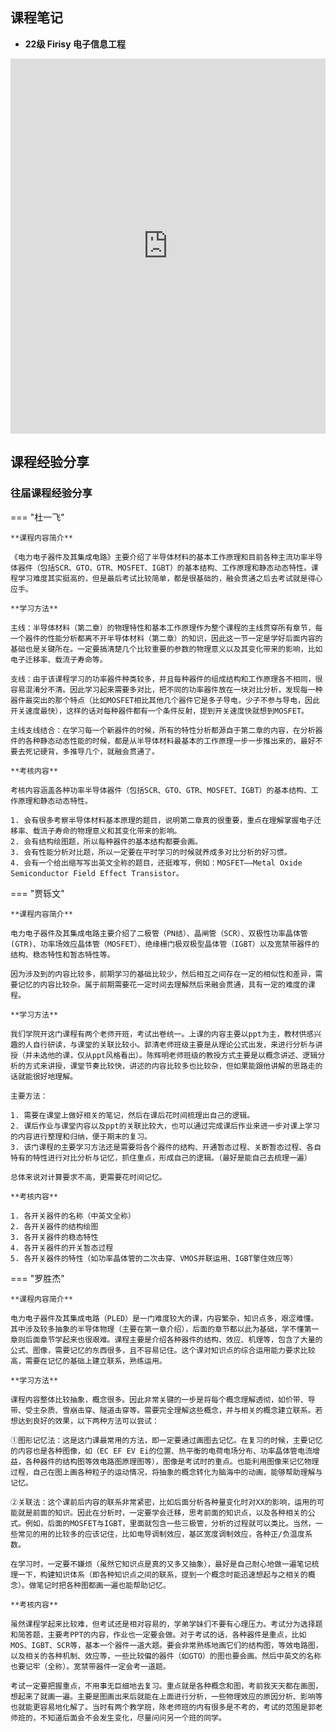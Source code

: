 ## 课程笔记

* **22级 Firisy 电子信息工程** 

<iframe src="http://file.eestudy-place.com/files/files/专业必修课/电子信息工程/电力电子器件及其集成电路/电子器件复习.pdf" width="100%" height="600px" style="border: none;">
This browser does not support PDFs
</iframe>


## 课程经验分享

### 往届课程经验分享 
=== "杜一飞"

	**课程内容简介**

	《电力电子器件及其集成电路》主要介绍了半导体材料的基本工作原理和目前各种主流功率半导体器件（包括SCR、GTO、GTR、MOSFET、IGBT）的基本结构、工作原理和静态动态特性。课程学习难度其实挺高的，但是最后考试比较简单，都是很基础的，融会贯通之后去考试就是得心应手。
	
	**学习方法**
		
	主线：半导体材料（第二章）的物理特性和基本工作原理作为整个课程的主线贯穿所有章节，每一个器件的性能分析都离不开半导体材料（第二章）的知识，因此这一节一定是学好后面内容的基础也是关键所在。一定要搞清楚几个比较重要的参数的物理意义以及其变化带来的影响，比如电子迁移率、载流子寿命等。
	
	支线：由于该课程学习的功率器件种类较多，并且每种器件的组成结构和工作原理各不相同，很容易混淆分不清。因此学习起来需要多对比，把不同的功率器件放在一块对比分析，发现每一种器件最突出的那个特点（比如MOSFET相比其他几个器件它是多子导电，少子不参与导电，因此开关速度最快），这样的话对每种器件都有一个条件反射，提到开关速度快就想到MOSFET。
	
	主线支线结合：在学习每一个新器件的时候，所有的特性分析都源自于第二章的内容，在分析器件的各种静态动态性能的时候，都是从半导体材料最基本的工作原理一步一步推出来的，最好不要去死记硬背，多推导几个，就融会贯通了。
	
	**考核内容**
		
	考核内容涵盖各种功率半导体器件（包括SCR、GTO、GTR、MOSFET、IGBT）的基本结构、工作原理和静态动态特性。
	
	1. 会有很多考察半导体材料基本原理的题目，说明第二章真的很重要，重点在理解掌握电子迁移率、载流子寿命的物理意义和其变化带来的影响。
	2. 会有结构绘图题，所以每种器件的基本结构都要会画。
	3. 会有性能分析对比题，所以一定要在平时学习的时候就养成多对比分析的好习惯。
	4. 会有一个给出缩写写出英文全称的题目，还挺难写，例如：MOSFET——Metal Oxide Semiconductor Field Effect Transistor。

=== "贾轹文"

	**课程内容简介**

	电力电子器件及其集成电路主要介绍了二极管（PN结）、晶闸管（SCR）、双极性功率晶体管(GTR)、功率场效应晶体管（MOSFET）、绝缘栅门极双极型晶体管（IGBT）以及宽禁带器件的结构、稳态特性和暂态特性等。
	
	因为涉及到的内容比较多，前期学习的基础比较少，然后相互之间存在一定的相似性和差异，需要记忆的内容比较杂。属于前期需要花一定时间去理解然后来融会贯通，具有一定的难度的课程。
	
	**学习方法**
		
	我们学院开这门课程有两个老师开班，考试出卷统一。上课的内容主要以ppt为主，教材供感兴趣的人自行研读，与课堂的关联比较小。郭清老师班级主要是从理论公式出发，来进行分析与讲授（并未选他的课，仅从ppt风格看出）。陈辉明老师班级的教授方式主要是以概念讲述、逻辑分析的方式来讲授，课堂节奏比较快，讲述的内容比较多也比较杂，但如果能跟他讲解的思路走的话就能很好地理解。
	
	主要方法：
	
	1. 需要在课堂上做好相关的笔记，然后在课后花时间梳理出自己的逻辑。
	2. 课后作业与课堂内容以及ppt的关联比较大，也可以通过完成课后作业来进一步对课上学习的内容进行整理和归纳，便于期末的复习。
	3. 该门课程的主要学习方法还是需要将各个器件的结构、开通暂态过程、关断暂态过程、各自特有的特性进行对比分析与记忆，抓住重点，形成自己的逻辑。（最好是能自己去梳理一遍）
	
	总体来说对计算要求不高，更需要花时间记忆。

	**考核内容**

    1. 各开关器件的名称（中英文全称）
    2. 各开关器件的结构绘图
    3. 各开关器件的稳态特性
	4. 各开关器件的开关暂态过程
	5. 各开关器件的特性（如功率晶体管的二次击穿、VMOS并联运用、IGBT擎住效应等）

=== "罗胜杰"
	
	**课程内容简介**
		
	电力电子器件及其集成电路（PLED）是一门难度较大的课，内容繁杂，知识点多，艰涩难懂。其中涉及较多抽象的半导体物理（主要在第一章介绍），后面的章节都以此为基础，学不懂第一章则后面章节学起来也很艰难。课程主要是介绍各种器件的结构、效应、机理等，包含了大量的公式、图像，需要记忆的东西很多，且不容易记住。这个课对知识点的综合运用能力要求比较高，需要在记忆的基础上建立联系，熟练运用。
	
	**学习方法**
		
	课程内容整体比较抽象，概念很多。因此非常关键的一步是将每个概念理解透彻，如价带、导带、受主杂质、雪崩击穿、隧道击穿等。需要完全理解这些概念，并与相关的概念建立联系。若想达到良好的效果，以下两种方法可以尝试：

	①图形记忆法：这是这门课最常用的方法，即一定要通过画图去记忆。在复习的时候，主要记忆的内容也是各种图像，如（EC EF EV Ei的位置、热平衡的电荷电场分布、功率晶体管电流增益，各种器件的结构图等效电路图原理图等），图像是考试时的重点。也能利用图像来记忆物理过程，自己在图上画各种粒子的运动情况，将抽象的概念转化为脑海中的动画，能够帮助理解与记忆。
	
	②关联法：这个课前后内容的联系非常紧密，比如后面分析各种量变化时对XX的影响，运用的可能就是前面的知识。因此在分析时，一定要学会迁移，思考前面的知识点，以及各种相关的公式。例如，后面的MOSFET与IGBT，里面就包含一些三极管，分析的过程就可以类比。当然，一些常见的用的比较多的应该记住，比如电导调制效应，基区宽度调制效应，各种正/负温度系数。
	
	在学习时，一定要不嫌烦（虽然它知识点是真的又多又抽象），最好是自己耐心地做一遍笔记梳理一下，构建知识体系（即各种知识点之间的联系，提到一个概念时能迅速想起与之相关的概念）。做笔记时把各种图都画一遍也能帮助记忆。
	
	**考核内容**
		
	虽然课程学起来比较难，但考试还是相对容易的，学弟学妹们不要有心理压力。考试分为选择题和简答题，主要考PPT的内容，作业也一定要会做。对于考试的话，各种器件是重点，比如MOS、IGBT、SCR等，基本一个器件一道大题。要会非常熟练地画它们的结构图，等效电路图，以及相关的各种机制、效应等，一些比较偏的器件（如GTO）的图也要会画。然后中英文的名称也要记牢（全称）。宽禁带器件一定会考一道题。
	
	考试一定要把握重点，不用事无巨细地去复习。重点就是各种概念和图，考前我天天都在画图，想起来了就画一遍。主要是图画出来后就能在上面进行分析，一些物理效应的原因分析、影响等也就能更容易地化解了。当时有两个教学班，陈老师班的内有很多是不考的，考试的范围是郭老师班的，不知道后面会不会发生变化，尽量问问另一个班的同学。